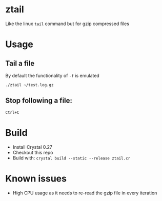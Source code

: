 # ztail

Like the linux `tail` command but for gzip compressed files

# Usage

## Tail a file

By default the functionality of `-f` is emulated

```
./ztail ~/test.log.gz
```

## Stop following a file:

`Ctrl+C`

# Build

* Install Crystal 0.27
* Checkout this repo
* Build with: `crystal build --static --release ztail.cr`

# Known issues

* High CPU usage as it needs to re-read the gzip file in every iteration
